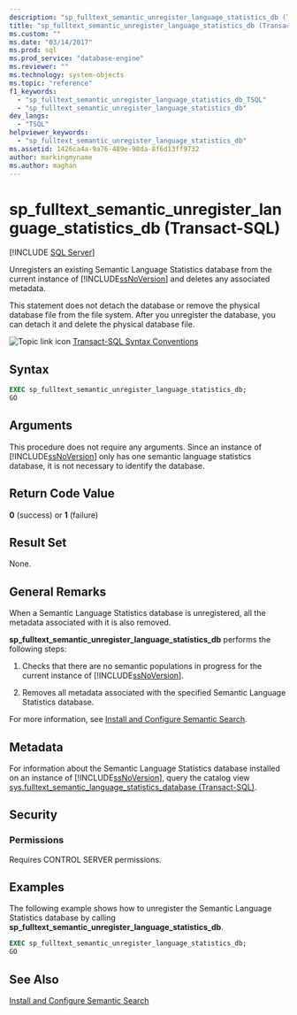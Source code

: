```yaml
---
description: "sp_fulltext_semantic_unregister_language_statistics_db (Transact-SQL)"
title: "sp_fulltext_semantic_unregister_language_statistics_db (Transact-SQL) | Microsoft Docs"
ms.custom: ""
ms.date: "03/14/2017"
ms.prod: sql
ms.prod_service: "database-engine"
ms.reviewer: ""
ms.technology: system-objects
ms.topic: "reference"
f1_keywords: 
  - "sp_fulltext_semantic_unregister_language_statistics_db_TSQL"
  - "sp_fulltext_semantic_unregister_language_statistics_db"
dev_langs: 
  - "TSQL"
helpviewer_keywords: 
  - "sp_fulltext_semantic_unregister_language_statistics_db"
ms.assetid: 1426ca4a-9a76-489e-98da-8f6d13ff9732
author: markingmyname
ms.author: maghan
---
```

# sp_fulltext_semantic_unregister_language_statistics_db (Transact-SQL)
[!INCLUDE [SQL Server](../../includes/applies-to-version/sqlserver.md)]

  Unregisters an existing Semantic Language Statistics database from the current instance of [!INCLUDE[ssNoVersion](../../includes/ssnoversion-md.md)] and deletes any associated metadata.  
  
 This statement does not detach the database or remove the physical database file from the file system. After you unregister the database, you can detach it and delete the physical database file.  
  
 ![Topic link icon](../../database-engine/configure-windows/media/topic-link.gif "Topic link icon") [Transact-SQL Syntax Conventions](../../t-sql/language-elements/transact-sql-syntax-conventions-transact-sql.md)  
  
## Syntax  
  
```sql  
EXEC sp_fulltext_semantic_unregister_language_statistics_db;  
GO  
```  
  
##  <a name="Arguments"></a> Arguments  
 This procedure does not require any arguments. Since an instance of [!INCLUDE[ssNoVersion](../../includes/ssnoversion-md.md)] only has one semantic language statistics database, it is not necessary to identify the database.  
  
## Return Code Value  
 **0** (success) or **1** (failure)  
  
## Result Set  
 None.  
  
## General Remarks  
 When a Semantic Language Statistics database is unregistered, all the metadata associated with it is also removed.  
  
 **sp_fulltext_semantic_unregister_language_statistics_db** performs the following steps:  
  
1.  Checks that there are no semantic populations in progress for the current instance of [!INCLUDE[ssNoVersion](../../includes/ssnoversion-md.md)].  
  
2.  Removes all metadata associated with the specified Semantic Language Statistics database.  

 For more information, see [Install and Configure Semantic Search](../../relational-databases/search/install-and-configure-semantic-search.md).  
  
## Metadata  
 For information about the Semantic Language Statistics database installed on an instance of [!INCLUDE[ssNoVersion](../../includes/ssnoversion-md.md)], query the catalog view [sys.fulltext_semantic_language_statistics_database &#40;Transact-SQL&#41;](../../relational-databases/system-catalog-views/sys-fulltext-semantic-language-statistics-database-transact-sql.md).  
  
## Security  
  
### Permissions  
 Requires CONTROL SERVER permissions.  
  
## Examples  
 The following example shows how to unregister the Semantic Language Statistics database by calling **sp_fulltext_semantic_unregister_language_statistics_db**.  
  
```sql  
EXEC sp_fulltext_semantic_unregister_language_statistics_db;  
GO  
```  
  
## See Also  
 [Install and Configure Semantic Search](../../relational-databases/search/install-and-configure-semantic-search.md)  
  
  
